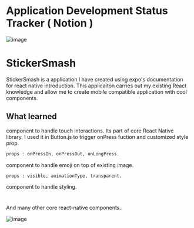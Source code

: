 # Application Development Status Tracker ( Notion )

![image](https://github.com/user-attachments/assets/100ce4a7-c0d2-4108-aade-5f0f9888bf80)




# StickerSmash

StickerSmash is a application I have created using expo's documentation for react native introduction. This applicaiton carries out my existing React knowledge and allow me to create mobile compatible application with cool components.

## What learned

<Pressable> component to handle touch interactions. Its part of core React Native library. I used it in Button.js to trigger onPress fuction and customized style prop.

```bash
props : onPressIn, onPressOut, onLongPress.
```

<Modal> component to handle emoji on top of existing image.

```bash
props : visible, animationType, transparent.
```

<View> component to handle styling.

#

And many other core react-native components..

![image](https://github.com/user-attachments/assets/764b9ac6-4447-44f2-8b5f-851043bdbc97)


